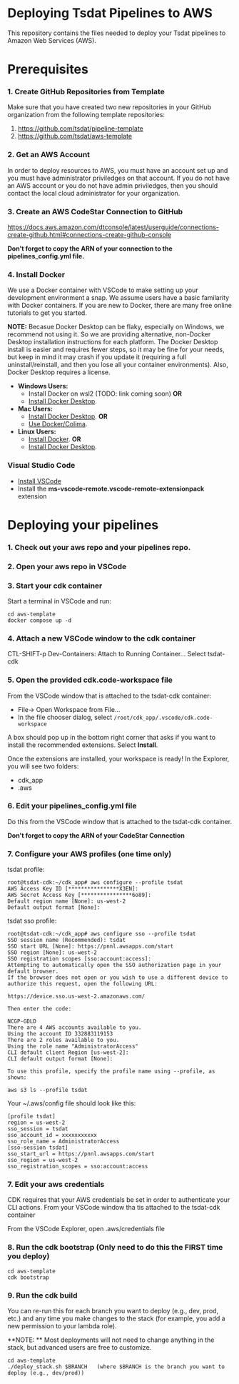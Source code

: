 # Deploying Tsdat Pipelines to AWS
This repository contains the files needed to deploy your Tsdat pipelines to Amazon
Web Services (AWS).  


# Prerequisites

### **1. Create GitHub Repositories from Template**
Make sure that you have created two new repositories in your GitHub organization from the
following template repositories:
1. https://github.com/tsdat/pipeline-template
2. https://github.com/tsdat/aws-template

### **2. Get an AWS Account**
In order to deploy resources to AWS, you must have an account set up and you must have
administrator priviledges on that account.  If you do not have an AWS account or you
do not have admin priviledges, then you should contact the local cloud administrator
for your organization.

### **3. Create an AWS CodeStar Connection to GitHub**
https://docs.aws.amazon.com/dtconsole/latest/userguide/connections-create-github.html#connections-create-github-console

**Don't forget to copy the ARN of your connection to the pipelines_config.yml file.**

### **4. Install Docker**
We use a Docker container with VSCode to make setting up your development environment
a snap.  We assume users have a basic familarity with Docker containers. If you are 
new to Docker, there are many free online tutorials to get you started.

**NOTE:** Becasue Docker Desktop can be flaky, especially on Windows, we recommend not using it.
So we are providing alternative, non-Docker Desktop installation instructions for each platform.
The Docker Desktop install is easier and requires fewer steps, so it may be fine for your needs,
but keep in mind it may crash if you update it (requiring a full uninstall/reinstall, and then
you lose all your container environments).  Also, Docker Desktop requires a license.

- **Windows Users:** 
    - Install Docker on wsl2 (TODO: link coming soon) **OR**
    - [Install Docker Desktop](https://docs.docker.com/desktop/install/windows-install/).
- **Mac Users:** 
    - [Install Docker Desktop](https://docs.docker.com/desktop/install/mac-install/).  **OR**
    - [Use Docker/Colima](https://dev.to/elliotalexander/how-to-use-docker-without-docker-desktop-on-macos-217m).
- **Linux Users:** 
    - [Install Docker](https://docs.docker.com/engine/install/ubuntu/). **OR**
    - [Install Docker Desktop](https://docs.docker.com/desktop/install/linux-install/).

### **Visual Studio Code**
- [Install VSCode](https://code.visualstudio.com/download)
- Install the **ms-vscode-remote.vscode-remote-extensionpack** extension

# Deploying your pipelines

### **1. Check out your aws repo and your pipelines repo.**

### **2. Open your aws repo in VSCode**

### **3. Start your cdk container**
Start a terminal in VSCode and run:
 ```
 cd aws-template
 docker compose up -d
 ```

### **4. Attach a new VSCode window to the cdk container**
CTL-SHIFT-p
Dev-Containers:  Attach to Running Container...
Select tsdat-cdk

### **5. Open the provided cdk.code-workspace file**
From the VSCode window that is attached to the tsdat-cdk container:

* File-> Open Workspace from File...
* In the file chooser dialog, select ```/root/cdk_app/.vscode/cdk.code-workspace```

A box should pop up in the bottom right corner that asks if you want to install the 
recommended extensions.  Select **Install**.

Once the extensions are installed, your workspace is ready!  In the Explorer, you
will see two folders:

* cdk_app
* .aws

### **6. Edit your pipelines_config.yml file**
Do this from the VSCode window that is attached to the tsdat-cdk container.

**Don't forget to copy the ARN of your CodeStar Connection** 

### **7. Configure your AWS profiles (one time only)**
tsdat profile:
```
root@tsdat-cdk:~/cdk_app# aws configure --profile tsdat
AWS Access Key ID [****************X3EN]: 
AWS Secret Access Key [****************6o89]: 
Default region name [None]: us-west-2
Default output format [None]: 
```

tsdat sso profile:
```
root@tsdat-cdk:~/cdk_app# aws configure sso --profile tsdat
SSO session name (Recommended): tsdat
SSO start URL [None]: https://pnnl.awsapps.com/start
SSO region [None]: us-west-2
SSO registration scopes [sso:account:access]:
Attempting to automatically open the SSO authorization page in your default browser.
If the browser does not open or you wish to use a different device to authorize this request, open the following URL:

https://device.sso.us-west-2.amazonaws.com/

Then enter the code:

NCGP-GDLD
There are 4 AWS accounts available to you.
Using the account ID 332883119153
There are 2 roles available to you.
Using the role name "AdministratorAccess"
CLI default client Region [us-west-2]:
CLI default output format [None]:

To use this profile, specify the profile name using --profile, as shown:

aws s3 ls --profile tsdat
```

Your ~/.aws/config file should look like this:
```
[profile tsdat]
region = us-west-2
sso_session = tsdat
sso_account_id = xxxxxxxxxxx
sso_role_name = AdministratorAccess
[sso-session tsdat]
sso_start_url = https://pnnl.awsapps.com/start
sso_region = us-west-2
sso_registration_scopes = sso:account:access
```

### **7. Edit your aws credentials**
CDK requires that your AWS credentials be set in order to authenticate your CLI actions.
From your VSCode window tha tis attached to the tsdat-cdk container

From the VSCode Explorer, open .aws/credentials file

### **8. Run the cdk bootstrap (Only need to do this the FIRST time you deploy)**
``` 
cd aws-template
cdk bootstrap
```

### **9. Run the cdk build**
You can re-run this for each branch you want to deploy (e.g., dev, prod, etc.) and any time
you make changes to the stack (for example, you add a new permission to your lambda role).

**NOTE: ** Most deployments will not need to change anything in the stack, but advanced users
are free to customize.

```
cd aws-template
./deploy_stack.sh $BRANCH   (where $BRANCH is the branch you want to deploy (e.g., dev/prod))
```

